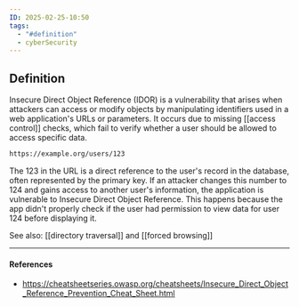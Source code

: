 ```yaml
---
ID: 2025-02-25-10:50
tags:
  - "#definition"
  - cyberSecurity
---
```

## Definition

Insecure Direct Object Reference (IDOR) is a vulnerability that arises when attackers can access or modify objects by manipulating identifiers used in a web application's URLs or parameters. It occurs due to missing [[access control]] checks, which fail to verify whether a user should be allowed to access specific data.

```txt
https://example.org/users/123
```

The 123 in the URL is a direct reference to the user's record in the database, often represented by the primary key. If an attacker changes this number to 124 and gains access to another user's information, the application is vulnerable to Insecure Direct Object Reference. This happens because the app didn't properly check if the user had permission to view data for user 124 before displaying it.

See also: [[directory traversal]] and [[forced browsing]]

---
#### References
- https://cheatsheetseries.owasp.org/cheatsheets/Insecure_Direct_Object_Reference_Prevention_Cheat_Sheet.html